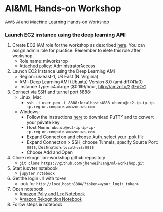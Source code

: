 # AI&ML Hands-on Workshop
AWS AI and Machine Learning Hands-on Workshop

### Launch EC2 instance using the deep learning AMI

1. Create EC2 IAM role for the workshop as described [here](http://docs.aws.amazon.com/AWSEC2/latest/UserGuide/iam-roles-for-amazon-ec2.html#create-iam-role). You can assign admin role for practice. Remember to elete this role after workshop.
    * Role name: mlworkshop
    * Attached policy: AdministratorAccess
2. Launch EC2 Instance using the Deep Learning AMI
    * Region: us-east-1, US East (N. Virginia)
    * AMI: Deep Learning AMI (Ubuntu) Version 8.0 (ami-dff741a0)
    * Instance Type: c4.xlarge ($0.199/hour, http://amzn.to/2j3FdOZ)
3. Connect via SSH and tunnel port 8888:
    * Linux, Mac:
        - `ssh -i user.pem -L 8888:localhost:8888 ubuntu@ec2-ip-ip-ip-ip.region.compute.amazonaws.com`
    * Windows: 
        - Follow the instructions [here](http://docs.aws.amazon.com/AWSEC2/latest/UserGuide/putty.html) to download PuTTY and to convert your private key
        - Host Name: `ubuntu@ec2-ip-ip-ip-ip.region.compute.amazonaws.com`
        - Expand Connection and choose Auth, select your .ppk file
        - Expand Connection > SSH, choose Tunnels, specify Source Port: `8888`, Destination: `localhost:8888`
        - Choose Add and Open
4. Clone rekognition-workshop github repository
    * `git clone https://github.com/jhenweihuang/ml-workshop.git`
5. Start jupyter notebook
    * `jupyter notebook`
6. Get the login url with token
    * look for `http://localhost:8888/?token=<your_login_token>`
7. Open notebook 
    * [Amazon Polly and Lex Notebook](Notebooks/Polly_Lex_Workshop.ipynb)
    * [Amazon Rekognition Notebook](Notebooks/Rekognition_Workshop.ipynb)
8. Follow steps in notebook
